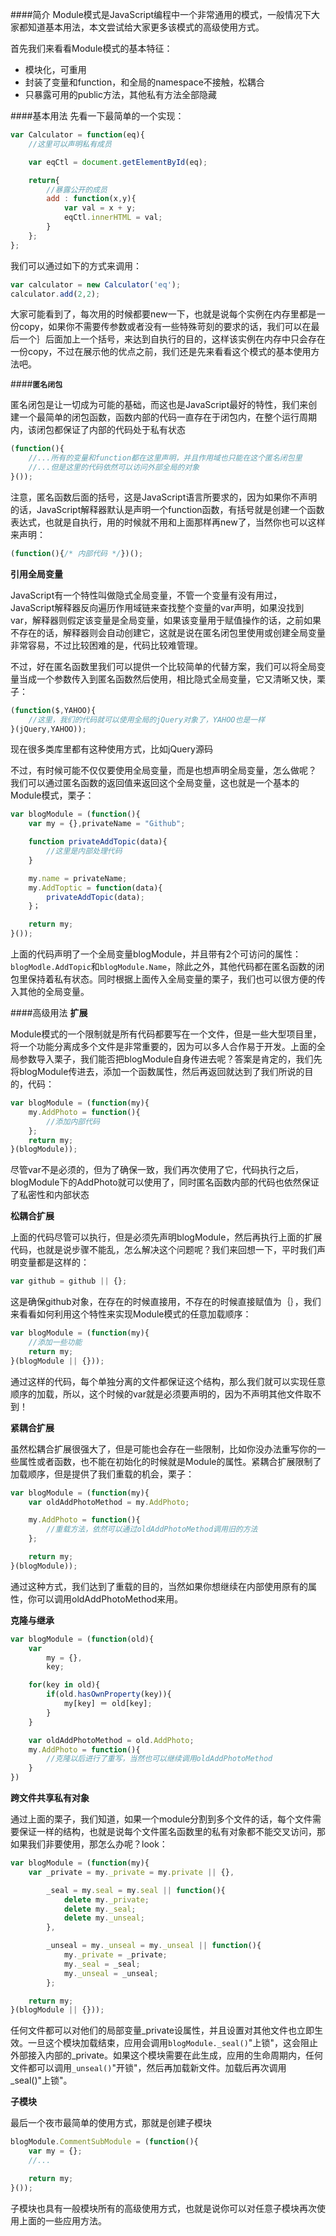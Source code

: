 ####简介
Module模式是JavaScript编程中一个非常通用的模式，一般情况下大家都知道基本用法，本文尝试给大家更多该模式的高级使用方式。

首先我们来看看Module模式的基本特征：

* 模块化，可重用
* 封装了变量和function，和全局的namespace不接触，松耦合
* 只暴露可用的public方法，其他私有方法全部隐藏

####基本用法
先看一下最简单的一个实现：
```JavaScript
var Calculator = function(eq){
	//这里可以声明私有成员

	var eqCtl = document.getElementById(eq);

	return{
		//暴露公开的成员
		add : function(x,y){
			var val = x + y;
			eqCtl.innerHTML = val;
		}
	};
};
```
我们可以通过如下的方式来调用：
```JavaScript
var calculator = new Calculator('eq');
calculator.add(2,2);
```
大家可能看到了，每次用的时候都要new一下，也就是说每个实例在内存里都是一份copy，如果你不需要传参数或者没有一些特殊苛刻的要求的话，我们可以在最后一个｝后面加上一个括号，来达到自执行的目的，这样该实例在内存中只会存在一份copy，不过在展示他的优点之前，我们还是先来看看这个模式的基本使用方法吧。

####**`匿名闭包`**

匿名闭包是让一切成为可能的基础，而这也是JavaScript最好的特性，我们来创建一个最简单的闭包函数，函数内部的代码一直存在于闭包内，在整个运行周期内，该闭包都保证了内部的代码处于私有状态
```JavaScript
(function(){
	//...所有的变量和function都在这里声明，并且作用域也只能在这个匿名闭包里
	//...但是这里的代码依然可以访问外部全局的对象
}());
```
注意，匿名函数后面的括号，这是JavaScript语言所要求的，因为如果你不声明的话，JavaScript解释器默认是声明一个function函数，有括号就是创建一个函数表达式，也就是自执行，用的时候就不用和上面那样再new了，当然你也可以这样来声明：
```JavaScript
(function(){/* 内部代码 */})();
```
**引用全局变量**

JavaScript有一个特性叫做隐式全局变量，不管一个变量有没有用过，JavaScript解释器反向遍历作用域链来查找整个变量的var声明，如果没找到var，解释器则假定该变量是全局变量，如果该变量用于赋值操作的话，之前如果不存在的话，解释器则会自动创建它，这就是说在匿名闭包里使用或创建全局变量非常容易，不过比较困难的是，代码比较难管理。

不过，好在匿名函数里我们可以提供一个比较简单的代替方案，我们可以将全局变量当成一个参数传入到匿名函数然后使用，相比隐式全局变量，它又清晰又快，栗子：
```JavaScript
(function($,YAHOO){
	//这里，我们的代码就可以使用全局的jQuery对象了，YAHOO也是一样
}(jQuery,YAHOO));
```

现在很多类库里都有这种使用方式，比如jQuery源码

不过，有时候可能不仅仅要使用全局变量，而是也想声明全局变量，怎么做呢？
我们可以通过匿名函数的返回值来返回这个全局变量，这也就是一个基本的Module模式，栗子：
```JavaScript
var blogModule = (function(){
	var my = {},privateName = "Github";

	function privateAddTopic(data){
		//这里是内部处理代码
	}

	my.name = privateName;
	my.AddToptic = function(data){
		privateAddTopic(data);
	}；

	return my;
}());
```
上面的代码声明了一个全局变量blogModule，并且带有2个可访问的属性：`blogModle.AddTopic`和`blogModule.Name`，除此之外，其他代码都在匿名函数的闭包里保持着私有状态。同时根据上面传入全局变量的栗子，我们也可以很方便的传入其他的全局变量。

####高级用法
**扩展**

Module模式的一个限制就是所有代码都要写在一个文件，但是一些大型项目里，将一个功能分离成多个文件是非常重要的，因为可以多人合作易于开发。上面的全局参数导入栗子，我们能否把blogModule自身传进去呢？答案是肯定的，我们先将blogModule传进去，添加一个函数属性，然后再返回就达到了我们所说的目的，代码：
```JavaScript
var blogModule = (function(my){
	my.AddPhoto = function(){
		//添加内部代码
	};
	return my;
}(blogModule));
```
尽管var不是必须的，但为了确保一致，我们再次使用了它，代码执行之后，blogModule下的AddPhoto就可以使用了，同时匿名函数内部的代码也依然保证了私密性和内部状态

**松耦合扩展**

上面的代码尽管可以执行，但是必须先声明blogModule，然后再执行上面的扩展代码，也就是说步骤不能乱，怎么解决这个问题呢？我们来回想一下，平时我们声明变量都是这样的：
```JavaScript
var github = github || {};
```
这是确保github对象，在存在的时候直接用，不存在的时候直接赋值为｛｝，我们来看看如何利用这个特性来实现Module模式的任意加载顺序：
```JavaScript
var blogModule = (function(my){
	//添加一些功能
	return my;
}(blogModule || {}));
```
通过这样的代码，每个单独分离的文件都保证这个结构，那么我们就可以实现任意顺序的加载，所以，这个时候的var就是必须要声明的，因为不声明其他文件取不到！

**紧耦合扩展**

虽然松耦合扩展很强大了，但是可能也会存在一些限制，比如你没办法重写你的一些属性或者函数，也不能在初始化的时候就是Module的属性。紧耦合扩展限制了加载顺序，但是提供了我们重载的机会，栗子：
```JavaScript
var blogModule = (function(my){
	var oldAddPhotoMethod = my.AddPhoto;

	my.AddPhoto = function(){
		//重载方法，依然可以通过oldAddPhotoMethod调用旧的方法
	};

	return my;
}(blogModule));
```
通过这种方式，我们达到了重载的目的，当然如果你想继续在内部使用原有的属性，你可以调用oldAddPhotoMethod来用。

**克隆与继承**
```JavaScript
var blogModule = (function(old){
	var 
		my = {},
		key;

	for(key in old){
		if(old.hasOwnProperty(key)){
			my[key] ＝ old[key];
		}
	}

	var oldAddPhotoMethod = old.AddPhoto;
	my.AddPhoto = function(){
		//克隆以后进行了重写，当然也可以继续调用oldAddPhotoMethod
	}
})
```

**跨文件共享私有对象**

通过上面的栗子，我们知道，如果一个module分割到多个文件的话，每个文件需要保证一样的结构，也就是说每个文件匿名函数里的私有对象都不能交叉访问，那如果我们非要使用，那怎么办呢？look：
```JavaScript
var blogModule = (function(my){
	var _private = my._private = my.private || {},

		_seal = my.seal = my.seal || function(){
			delete my._private;
			delete my._seal;
			delete my._unseal;
		},

		_unseal = my._unseal = my._unseal || function(){
			my._private = _private;
			my._seal = _seal;
			my._unseal = _unseal;
		};

	return my;
}(blogModule || {}));
```
任何文件都可以对他们的局部变量_private设属性，并且设置对其他文件也立即生效。一旦这个模块加载结束，应用会调用`blogModule._seal()`"上锁"，这会阻止外部接入内部的_private。如果这个模块需要在此生成，应用的生命周期内，任何文件都可以调用`_unseal()`"开锁"，然后再加载新文件。加载后再次调用_seal()"上锁"。

**子模块**

最后一个夜市最简单的使用方式，那就是创建子模块
```JavaScript
blogModule.CommentSubModule = (function(){
	var my = {};
	//...

	return my;
}());
```
子模块也具有一般模块所有的高级使用方式，也就是说你可以对任意子模块再次使用上面的一些应用方法。

















